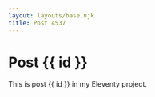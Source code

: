 ```yaml
---
layout: layouts/base.njk
title: Post 4537
---
```


# Post {{ id }}

This is post {{ id }} in my Eleventy project.
